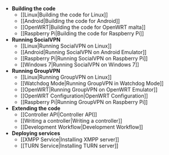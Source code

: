 * **Building the code**
    * [[Linux|Building the code for Linux]]
    * [[Android|Building the code for Android]]
    * [[OpenWRT|Building the code for OpenWRT malta]]
    * [[Raspberry Pi|Building the code for Raspberry Pi]]
* **Running SocialVPN**
    * [[Linux|Running SocialVPN on Linux]]
    * [[Android|Running SocialVPN on Android Emulator]]
    * [[Raspberry Pi|Running SocialVPN on Raspberry Pi]]
    * [[Windows 7|Running SocialVPN on Windows 7]]
* **Running GroupVPN**
    * [[Linux|Running GroupVPN on Linux]]
    * [[Watchdog Mode|Running GroupVPN in Watchdog Mode]]
    * [[OpenWRT|Running GroupVPN on OpenWRT Emulator]]
    * [[OpenWRT Configuration|OpenWRT Configuration]]
    * [[Raspberry Pi|Running GroupVPN on Raspberry Pi]]
* **Extending the code**
    * [[Controller API|Controller API]]
    * [[Writing a controller|Writing a controller]]
    * [[Development Workflow|Development Workflow]]
* **Deploying services**
    * [[XMPP Service|Installing XMPP server]]
    * [[TURN Service|Installing TURN server]]

